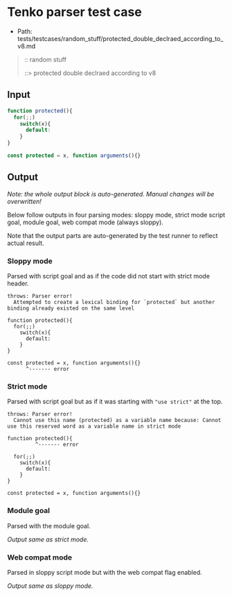 # Tenko parser test case

- Path: tests/testcases/random_stuff/protected_double_declraed_according_to_v8.md

> :: random stuff
>
> ::> protected double declraed according to v8

## Input


`````js
function protected(){
  for(;;) 
    switch(x){
      default:
    }
}

const protected = x, function arguments(){}
`````

## Output

_Note: the whole output block is auto-generated. Manual changes will be overwritten!_

Below follow outputs in four parsing modes: sloppy mode, strict mode script goal, module goal, web compat mode (always sloppy).

Note that the output parts are auto-generated by the test runner to reflect actual result.

### Sloppy mode

Parsed with script goal and as if the code did not start with strict mode header.

`````
throws: Parser error!
  Attempted to create a lexical binding for `protected` but another binding already existed on the same level

function protected(){
  for(;;)
    switch(x){
      default:
    }
}

const protected = x, function arguments(){}
      ^------- error
`````

### Strict mode

Parsed with script goal but as if it was starting with `"use strict"` at the top.

`````
throws: Parser error!
  Cannot use this name (protected) as a variable name because: Cannot use this reserved word as a variable name in strict mode

function protected(){
         ^------- error

  for(;;)
    switch(x){
      default:
    }
}

const protected = x, function arguments(){}
`````


### Module goal

Parsed with the module goal.

_Output same as strict mode._

### Web compat mode

Parsed in sloppy script mode but with the web compat flag enabled.

_Output same as sloppy mode._
